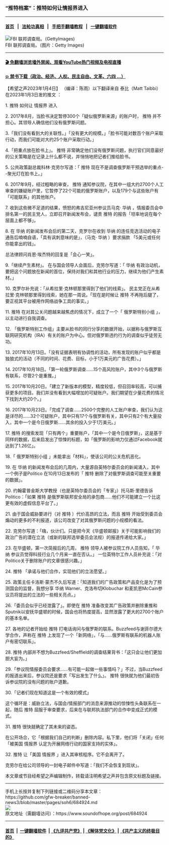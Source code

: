 ### “推特档案”：推特如何让情报界进入
------------------------

#### [首页](https://github.com/gfw-breaker/banned-news3/blob/master/README.md) &nbsp;&nbsp;|&nbsp;&nbsp; [法轮功真相](https://github.com/begood0513/basic/blob/master/README.md)  &nbsp;&nbsp;|&nbsp;&nbsp; [手把手翻墙教程](https://github.com/gfw-breaker/guides/wiki)  &nbsp;&nbsp;|&nbsp;&nbsp; [一键翻墙软件](https://github.com/gfw-breaker/nogfw/blob/master/README.md)  



<div><img alt="FBI 联邦调查局。（GettyImages)" src="https://img.soundofhope.org/2022-01/1643059175412.jpg"/>
<br/><figcaption class="caption">
 FBI 联邦调查局。（图片：Getty Images)
</figcaption></div><hr/>

#### [ 🎬  免翻墙浏览墙外禁闻、观看YouTube热门视频及电视直播](https://github.com/gfw-breaker/HelloWorld)

#### [ 💥  禁书下载（政治、经济、人权、民主自由、文革、六四 ...）](https://github.com/gfw-breaker/books/blob/master/README.md)

<div><div class="Content__Wrapper sc-1bvya0-0 elmmKw article_body" itemprop="articleBody">
 <div id="post_place_1">
 </div>
 <p class="meta-top">
  <span class="meta">
   【希望之声2023年1月4日】
  </span>
  （编译：陈雨）以下翻译来自
  <ok href="https://twitter.com/mtaibbi/status/1610372352872783872">
   泰比（Matt Taibbi）在2023年1月3日发的推文
  </ok>
  ：
 </p>
 <p>
  1.
  <ok href="/term/1190">
   推特
  </ok>
  如何让
  <ok href="/term/275248">
   情报界
  </ok>
  进入
 </p>
 <p>
  2. 2017年8月，当脸书决定暂停300个「疑似俄罗斯来源」的账户时，
  <ok href="/term/1190">
   推特
  </ok>
  并不担心。其领导人确信他们没有俄罗斯问题。
 </p>
 <p>
  3.「我们没有看到大的关联性。」「没有更大的规模。」「脸书可能对数百个账户采取行动，而我们可能对大约25个账户采取行动。」
 </p>
 <p>
  4.「把重点放在脸书上」。
  <ok href="/term/1190">
   推特
  </ok>
  非常确定他们没有俄罗斯问题，执行官们同意最好的公关策略是在记录上什么都不说，并悄悄地把记者们推给脸书。
 </p>
 <p>
  5. 公共政策副总裁科林·克劳尔写道：「
  <ok href="/term/1190">
   推特
  </ok>
  现在不是调查俄罗斯干预选举的重点--聚光灯在脸书上。」
 </p>
 <p>
  6. 2017年9月，经过粗略的审查，
  <ok href="/term/1190">
   推特
  </ok>
  通知参议院，在其中一组大约2700个人工审查的嫌疑账户里，它暂停了22个可能的俄罗斯账户，以及179个与这些账户有「可能联系」的其他账户。
 </p>
 <p>
  7. 收到这些微不足道的结果，愤怒的弗吉尼亚州参议员马克·
  <ok href="/term/104299">
   华纳
  </ok>
  ，情报委员会中排名第一的民主党人，立即召开新闻发布会，谴责
  <ok href="/term/1190">
   推特
  </ok>
  的报告「坦率地说在每个层面上都不够」。
 </p>
 <p>
  8. 在
  <ok href="/term/104299">
   华纳
  </ok>
  的新闻发布会后的第二天，克罗尔在收到
  <ok href="/term/104299">
   华纳
  </ok>
  的连任竞选活动的电子通告后喃喃自语，「具有讽刺意味的是」，（马克·
  <ok href="/term/104299">
   华纳
  </ok>
  ）要求捐款 「5美元或任何你能拿出的钱」。
 </p>
 <p>
  总法律顾问肖恩·埃杰特的回复是「会心一笑」。
 </p>
 <p>
  9.「继续产生素材」。 在与国会领导人会面后，克劳尔写道：「
  <ok href="/term/104299">
   华纳
  </ok>
  有政治动机，要把这个问题放在新闻的首位，保持对我们和其他行业的压力，继续为他们产生素材。」
 </p>
 <p>
  10. 克罗尔补充说：「从希拉里·克林顿那里得到了他们的线索」。 民主党正在从希拉里·克林顿那里得到线索，她在那一周说。「现在是时候让
  <ok href="/term/1190">
   推特
  </ok>
  不再拖后腿了，要正视其平台被用作网络战争工具的事实。」
 </p>
 <p>
  11.
  <ok href="/term/1190">
   推特
  </ok>
  在对其公关问题越来越焦虑的情况下，成立了一个「
  <ok href="/term/824682">
   俄罗斯特别小组
  </ok>
  」，以主动进行自我调查。
 </p>
 <p>
  12. 「俄罗斯特别工作组」主要从脸书的同行分享的数据开始，以据称与俄罗斯互联网研究机构（IRA）有关的账户为中心。但对俄罗斯违约行为的调查似乎徒劳无功。
 </p>
 <p>
  13. 2017年10月13日。「没有证据表明有协调性的活动，所有发现的账户似乎都是独狼式的活动（不同的时间、花费、目标，小于1万美元的广告花费）。」
 </p>
 <p>
  14. 2017年10月18日。「第一轮俄罗斯调查......15个高风险账户，其中3个与俄罗斯有联系，尽管2个是重推。」
 </p>
 <p>
  15. 2017年10月20日。「建立了新版本的模型，精度较低，但召回率较高，可以捕获更多的项目。我们并没有看到大幅增加的可疑账户。我们期望在少量花费的情况下找到大约20个。」
 </p>
 <p>
  16. 2017年10月23日。「完成了调查......2500个完整的人工账户审查，我们认为这是详尽的......32个可疑账户，其中只有17个与俄罗斯有关，其中只有2个有大量投入，其中一个是今日俄罗斯......其余的投入少于1万美元。」
 </p>
 <p>
  17.
  <ok href="/term/1190">
   推特
  </ok>
  的搜索发现「只有两个」重要账户，「其中一个是今日俄罗斯」，这是基于同样的数据，后来启发出了惊悚的标题，如「俄罗斯的影响力仅通过Facebook就达到了1.26亿」。
 </p>
 <p>
  18.「
  <ok href="/term/824682">
   俄罗斯特别小组
  </ok>
  」未能拿出「材料」，使该公司的公关危机恶化。
 </p>
 <p>
  19. 在
  <ok href="/term/104299">
   华纳
  </ok>
  的新闻发布会后的几周内，大量源自英特尔委员会的新闻涌入，其中一个例子是Politico 在10月13日发布的「
  <ok href="/term/1190">
   推特
  </ok>
  删除了对俄罗斯调查可能至关重要的数据」。
 </p>
 <p>
  20. 约翰霍普金斯大学教授（也是英特尔委员会的「专家」）托马斯·里德告诉 Politico：「如果
  <ok href="/term/1190">
   推特
  </ok>
  是俄罗斯联邦安全局的承包商......他们不可能建立一个比这更有效的虚假信息平台了。」
 </p>
 <p>
  21. 由于国会威胁要进行（对
  <ok href="/term/1190">
   推特
  </ok>
  ）代价高昂的立法，而且
  <ok href="/term/1190">
   推特
  </ok>
  开始受到委员会煽动的更多的不利报道，该公司改变了对其俄罗斯问题的小规模的看法。
 </p>
 <p>
  22. 克劳尔写道：「嗨，伙计们。只是把今天《华盛顿邮报》关于可能影响我们的政治广告的潜在立法（或新的联邦选举委员会法规）的报道传递给大家。」
 </p>
 <p>
  23. 在华盛顿，第一次简报后的几周，
  <ok href="/term/1190">
   推特
  </ok>
  领导人被参议院工作人员告知，「
  <ok href="/term/104299">
   华纳
  </ok>
  参议员觉得科技行业几个月来一直在否认。」 一位英特尔工作人员补充说：「对Politico关于删除账户的文章很感兴趣。」
 </p>
 <p>
  24.
  <ok href="/term/1190">
   推特
  </ok>
  「承诺与他们合作，实现他们的立法愿望。」
 </p>
 <p>
  25. 政策主任卡洛斯·蒙杰不久后写道：「知道我们的广告政策和产品变化是为了预测国会的监督，我想分享
  <ok href="/term/104299">
   华纳
  </ok>
  Warner、克洛布切Klobuchar 和麦凯恩McCain参议员将提出的立法的一些相关亮点。」
 </p>
 <p>
  26.「委员会似乎已经泄露了」。即使在
  <ok href="/term/1190">
   推特
  </ok>
  准备改变其广告政策并删除重推和Sputnik以安抚华盛顿的时候，国会也将热度提高，显然泄露了更大的2700个账户的基本名单。
 </p>
 <p>
  27. 各地的记者开始给
  <ok href="/term/1190">
   推特
  </ok>
  打电话询问与俄罗斯的联系。Buzzfeed与谢菲尔德大学合作，声称在
  <ok href="/term/1190">
   推特
  </ok>
  上发现了一个「新网络」，「与......俄罗斯有联系的机器人账户有密切联系」。
 </p>
 <p>
  28.
  <ok href="/term/1190">
   推特
  </ok>
  内部并不想为Buzzfeed/Sheffield的调查结果背书：「这只会让他们更加胆大妄为。」
 </p>
 <p>
  29.「参议院情报委员会要求......有可能一起做一些事情吗？」不过，当Buzzfeed的报道出来后，参议院还是要求「写出发生了什么」。
  <ok href="/term/1190">
   推特
  </ok>
  很快就为他们最初告诉参议院的没有问题的账户道歉。
 </p>
 <p>
  30.「记者们现在知道这是一个有效的模式」
 </p>
 <p>
  这个循环是：威胁立法，与国会/情报部门的消息来源推动的惊悚性头条联系在一起，随后
  <ok href="/term/1190">
   推特
  </ok>
  屈服于审查要求，后来在与联邦执法部门的合作中变成正式的模式。
 </p>
 <p>
  31.
  <ok href="/term/1190">
   推特
  </ok>
  很快就确定了其未来的姿态。
 </p>
 <p>
  在公开场合，它「根据我们自己的判断」删除内容。私下里，他们将「关闭」任何「被美国
  <ok href="/term/275248">
   情报界
  </ok>
  认定为开展网络行动的国家支持的实体」。
 </p>
 <p>
  32.
  <ok href="/term/1190">
   推特
  </ok>
  让「美国
  <ok href="/term/275248">
   情报界
  </ok>
  」进入其审核程序。它不会离开了。
 </p>
 <p>
  克劳尔在给公司领导的一封电子邮件中写道：「我们不会恢复到现状」。
 </p>
 <p class="meta-btm">
  本文章或节目经希望之声编辑制作，转载请注明希望之声并包含原文标题及链接。
 </p>
</div>
</div>
<hr/>
手机上长按并复制下列链接或二维码分享本文章：<br/>
https://github.com/gfw-breaker/banned-news3/blob/master/pages/soh6/684924.md <br/>
<a href='https://github.com/gfw-breaker/banned-news3/blob/master/pages/soh6/684924.md'><img src='https://github.com/gfw-breaker/banned-news3/blob/master/pages/soh6/684924.md.png'/></a> <br/>
原文地址（需翻墙访问）：https://www.soundofhope.org/post/684924


------------------------
#### [首页](https://github.com/gfw-breaker/banned-news3/blob/master/README.md) &nbsp;|&nbsp; [一键翻墙软件](https://github.com/gfw-breaker/nogfw/blob/master/README.md) &nbsp;| [《九评共产党》](https://github.com/gfw-breaker/9ping.md/blob/master/README.md#九评之一评共产党是什么) | [《解体党文化》](https://github.com/gfw-breaker/jtdwh.md/blob/master/README.md) | [《共产主义的终极目的》](https://github.com/gfw-breaker/gczydzjmd.md/blob/master/README.md)


<img src='http://gfw-breaker.win/banned-news3/pages/soh6/684924.md' width='0px' height='0px'/>
